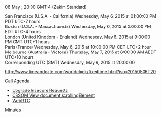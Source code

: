 06 May ; 20:00 GMT-4 (Zakim Standard)

San Francisco (U.S.A. - California)	Wednesday, May 6, 2015 at 01:00:00 PM	PDT	UTC-7 hours  
Boston (U.S.A. - Massachusetts)	Wednesday, May 6, 2015 at 3:00:00 PM	EDT	UTC-4 hours  
London (United Kingdom - England)	Wednesday, May 6, 2015 at 9:00:00 PM	GMT	UTC+1 hours  
Paris (France)	Wednesday, May 6, 2015 at 10:00:00 PM	CET	UTC+2 hour  
Melbourne (Australia - Victoria)	Thursday, May 7, 2015 at 6:00:00 AM	AEDT  UTC+10 hours  
Corresponding UTC (GMT)	Wednesday, May 6, 2015 at 20:00:00

http://www.timeanddate.com/worldclock/fixedtime.html?iso=20150506T20

Call Agenda  

* [Upgrade Insecure Requests](https://github.com/w3ctag/spec-reviews/issues/50)
* [CSSOM View document.scrollingElement](https://github.com/w3ctag/spec-reviews/issues/51)
* [WebRTC](https://github.com/w3ctag/spec-reviews/issues/14)

[Minutes](https://github.com/w3ctag/meetings/blob/gh-pages/2015/telcons/05-06-upgrade-insecure-minutes.md)

